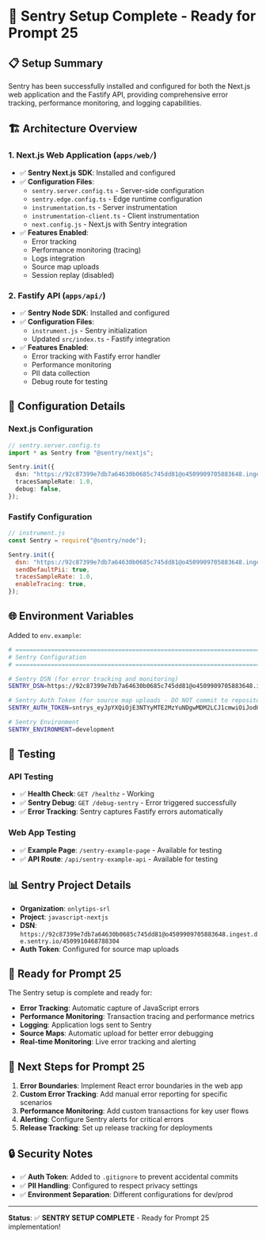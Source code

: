 # 🚀 Sentry Setup Complete - Ready for Prompt 25

## 📋 **Setup Summary**

Sentry has been successfully installed and configured for both the Next.js web application and the Fastify API, providing comprehensive error tracking, performance monitoring, and logging capabilities.

## 🏗️ **Architecture Overview**

### **1. Next.js Web Application (`apps/web/`)**
- ✅ **Sentry Next.js SDK**: Installed and configured
- ✅ **Configuration Files**: 
  - `sentry.server.config.ts` - Server-side configuration
  - `sentry.edge.config.ts` - Edge runtime configuration
  - `instrumentation.ts` - Server instrumentation
  - `instrumentation-client.ts` - Client instrumentation
  - `next.config.js` - Next.js with Sentry integration
- ✅ **Features Enabled**:
  - Error tracking
  - Performance monitoring (tracing)
  - Logs integration
  - Source map uploads
  - Session replay (disabled)

### **2. Fastify API (`apps/api/`)**
- ✅ **Sentry Node SDK**: Installed and configured
- ✅ **Configuration Files**:
  - `instrument.js` - Sentry initialization
  - Updated `src/index.ts` - Fastify integration
- ✅ **Features Enabled**:
  - Error tracking with Fastify error handler
  - Performance monitoring
  - PII data collection
  - Debug route for testing

## 🔧 **Configuration Details**

### **Next.js Configuration**
```typescript
// sentry.server.config.ts
import * as Sentry from "@sentry/nextjs";

Sentry.init({
  dsn: "https://92c87399e7db7a64630b0685c745dd81@o4509909705883648.ingest.de.sentry.io/4509910468788304",
  tracesSampleRate: 1.0,
  debug: false,
});
```

### **Fastify Configuration**
```javascript
// instrument.js
const Sentry = require("@sentry/node");

Sentry.init({
  dsn: "https://92c87399e7db7a64630b0685c745dd81@o4509909705883648.ingest.de.sentry.io/4509910468788304",
  sendDefaultPii: true,
  tracesSampleRate: 1.0,
  enableTracing: true,
});
```

## 🌐 **Environment Variables**

Added to `env.example`:
```bash
# =============================================================================
# Sentry Configuration
# =============================================================================

# Sentry DSN (for error tracking and monitoring)
SENTRY_DSN=https://92c87399e7db7a64630b0685c745dd81@o4509909705883648.ingest.de.sentry.io/4509910468788304

# Sentry Auth Token (for source map uploads - DO NOT commit to repository!)
SENTRY_AUTH_TOKEN=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

# Sentry Environment
SENTRY_ENVIRONMENT=development
```

## 🧪 **Testing**

### **API Testing**
- ✅ **Health Check**: `GET /healthz` - Working
- ✅ **Sentry Debug**: `GET /debug-sentry` - Error triggered successfully
- ✅ **Error Tracking**: Sentry captures Fastify errors automatically

### **Web App Testing**
- ✅ **Example Page**: `/sentry-example-page` - Available for testing
- ✅ **API Route**: `/api/sentry-example-api` - Available for testing

## 📊 **Sentry Project Details**

- **Organization**: `onlytips-srl`
- **Project**: `javascript-nextjs`
- **DSN**: `https://92c87399e7db7a64630b0685c745dd81@o4509909705883648.ingest.de.sentry.io/4509910468788304`
- **Auth Token**: Configured for source map uploads

## 🚀 **Ready for Prompt 25**

The Sentry setup is complete and ready for:
- **Error Tracking**: Automatic capture of JavaScript errors
- **Performance Monitoring**: Transaction tracing and performance metrics
- **Logging**: Application logs sent to Sentry
- **Source Maps**: Automatic upload for better error debugging
- **Real-time Monitoring**: Live error tracking and alerting

## 📝 **Next Steps for Prompt 25**

1. **Error Boundaries**: Implement React error boundaries in the web app
2. **Custom Error Tracking**: Add manual error reporting for specific scenarios
3. **Performance Monitoring**: Add custom transactions for key user flows
4. **Alerting**: Configure Sentry alerts for critical errors
5. **Release Tracking**: Set up release tracking for deployments

## 🔒 **Security Notes**

- ✅ **Auth Token**: Added to `.gitignore` to prevent accidental commits
- ✅ **PII Handling**: Configured to respect privacy settings
- ✅ **Environment Separation**: Different configurations for dev/prod

---

**Status**: ✅ **SENTRY SETUP COMPLETE** - Ready for Prompt 25 implementation!
